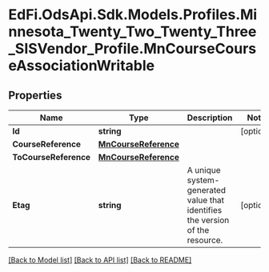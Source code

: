 # EdFi.OdsApi.Sdk.Models.Profiles.Minnesota_Twenty_Two_Twenty_Three_SISVendor_Profile.MnCourseCourseAssociationWritable
## Properties

Name | Type | Description | Notes
------------ | ------------- | ------------- | -------------
**Id** | **string** |  | [optional] 
**CourseReference** | [**MnCourseReference**](MnCourseReference.md) |  | 
**ToCourseReference** | [**MnCourseReference**](MnCourseReference.md) |  | 
**Etag** | **string** | A unique system-generated value that identifies the version of the resource. | [optional] 

[[Back to Model list]](../README.md#documentation-for-models) [[Back to API list]](../README.md#documentation-for-api-endpoints) [[Back to README]](../README.md)

